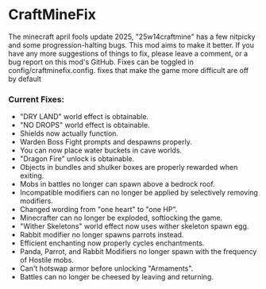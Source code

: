 # CraftMineFix

The minecraft april fools update 2025, "25w14craftmine" has a few nitpicky and some progression-halting bugs. This mod aims to make it better.
If you have any more suggestions of things to fix, please leave a comment, or a bug report on this mod's GitHub.
Fixes can be toggled in config/craftminefix.config. fixes that make the game more difficult are off by default

### Current Fixes:
- "DRY LAND" world effect is obtainable.
- "NO DROPS" world effect is obtainable.
- Shields now actually function.
- Warden Boss Fight prompts and despawns properly.
- You can now place water buckets in cave worlds.
- "Dragon Fire" unlock is obtainable.
- Objects in bundles and shulker boxes are properly rewarded when exiting.
- Mobs in battles no longer can spawn above a bedrock roof.
- Incompatible modifiers can no longer be applied by selectively removing modifiers.
- Changed wording from "one heart" to "one HP".
- Minecrafter can no longer be exploded, softlocking the game.
- "Wither Skeletons" world effect now uses wither skeleton spawn egg.
- Rabbit modifier no longer spawns parrots instead.
- Efficient enchanting now properly cycles enchantments.
- Panda, Parrot, and Rabbit Modifiers no longer spawn with the frequency of Hostile mobs.
- Can't hotswap armor before unlocking "Armaments".
- Battles can no longer be cheesed by leaving and returning.